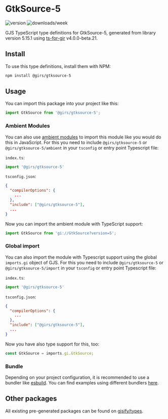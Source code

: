 
# GtkSource-5

![version](https://img.shields.io/npm/v/@girs/gtksource-5)
![downloads/week](https://img.shields.io/npm/dw/@girs/gtksource-5)


GJS TypeScript type definitions for GtkSource-5, generated from library version 5.15.1 using [ts-for-gir](https://github.com/gjsify/ts-for-gir) v4.0.0-beta.21.


## Install

To use this type definitions, install them with NPM:
```bash
npm install @girs/gtksource-5
```

## Usage

You can import this package into your project like this:
```ts
import GtkSource from '@girs/gtksource-5';
```

### Ambient Modules

You can also use [ambient modules](https://github.com/gjsify/ts-for-gir/tree/main/packages/cli#ambient-modules) to import this module like you would do this in JavaScript.
For this you need to include `@girs/gtksource-5` or `@girs/gtksource-5/ambient` in your `tsconfig` or entry point Typescript file:

`index.ts`:
```ts
import '@girs/gtksource-5'
```

`tsconfig.json`:
```json
{
  "compilerOptions": {
    ...
  },
  "include": ["@girs/gtksource-5"],
  ...
}
```

Now you can import the ambient module with TypeScript support: 

```ts
import GtkSource from 'gi://GtkSource?version=5';
```

### Global import

You can also import the module with Typescript support using the global `imports.gi` object of GJS.
For this you need to include `@girs/gtksource-5` or `@girs/gtksource-5/import` in your `tsconfig` or entry point Typescript file:

`index.ts`:
```ts
import '@girs/gtksource-5'
```

`tsconfig.json`:
```json
{
  "compilerOptions": {
    ...
  },
  "include": ["@girs/gtksource-5"],
  ...
}
```

Now you have also type support for this, too:

```ts
const GtkSource = imports.gi.GtkSource;
```

### Bundle

Depending on your project configuration, it is recommended to use a bundler like [esbuild](https://esbuild.github.io/). You can find examples using different bundlers [here](https://github.com/gjsify/ts-for-gir/tree/main/examples).

## Other packages

All existing pre-generated packages can be found on [gjsify/types](https://github.com/gjsify/types).

